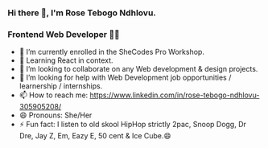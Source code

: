 ### Hi there 👋, I'm Rose Tebogo Ndhlovu.
### Frontend Web Developer 👩‍💻

- 🔭 I’m currently enrolled in the SheCodes Pro Workshop.
- 🌱 Learning React in context.
- 👯 I’m looking to collaborate on any Web development & design projects.
- 🤔 I’m looking for help with Web Development job opportunities / learnership / internships.
- 📫 How to reach me: https://www.linkedin.com/in/rose-tebogo-ndhlovu-305905208/ 
- 😄 Pronouns: She/Her
- ⚡ Fun fact: I listen to old skool HipHop strictly 2pac, Snoop Dogg, Dr Dre, Jay Z, Em, Eazy E, 50 cent & Ice Cube.😄



